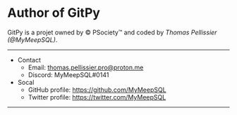 <!--

#---[Metadata]--------------------------------------------------------------#
#  Filename ~ AUTHORS                   [Created: 2023-02-11 | 12:54 - AM]  #
#                                       [Updated: 2023-02-11 | 12:54 - AM]  #
#---[Info]------------------------------------------------------------------#
#  The author information                                                   #
#  Language ~ Markdown                                                      #
#---[Author]----------------------------------------------------------------#
#  Thomas Pellissier (MyMeepSQL)                                            #
#  Jonas Petitpierre (Bashy)                                                #
#---[Operating System]------------------------------------------------------#
#  Developed for Linux                                                      #
#---[License]---------------------------------------------------------------#
#  GNU General Public License v3.0                                          #
#  -------------------------------                                          #
#                                                                           #
#  This program is free software; you can redistribute it and/or modify     #
#  it under the terms of the GNU General Public License as published by     #
#  the Free Software Foundation; either version 2 of the License, or        #
#  (at your option) any later version.                                      #
#                                                                           #
#  This program is distributed in the hope that it will be useful,          #
#  but WITHOUT ANY WARRANTY; without even the implied warranty of           #
#  MERCHANTABILITY or FITNESS FOR A PARTICULAR PURPOSE. See the             #
#  GNU General Public License for more details.                             #
#                                                                           #
#  You should have received a copy of the GNU General Public License along  #
#  with this program; if not, write to the Free Software Foundation, Inc.,  #
#  51 Franklin Street, Fifth Floor, Boston, MA 02110-1301 USA.              #
#---------------------------------------------------------------------------#

-->

# Author of GitPy

GitPy is a projet owned by © PSociety™ and coded by *Thomas Pellissier (@MyMeepSQL)*.

----

* Contact
  * Email: <thomas.pellissier.pro@proton.me>
  * Discord: MyMeepSQL#0141
* Socal
  * GitHub profile: <https://github.com/MyMeepSQL>
  * Twitter profile: <https://twitter.com/MyMeepSQL>

----
